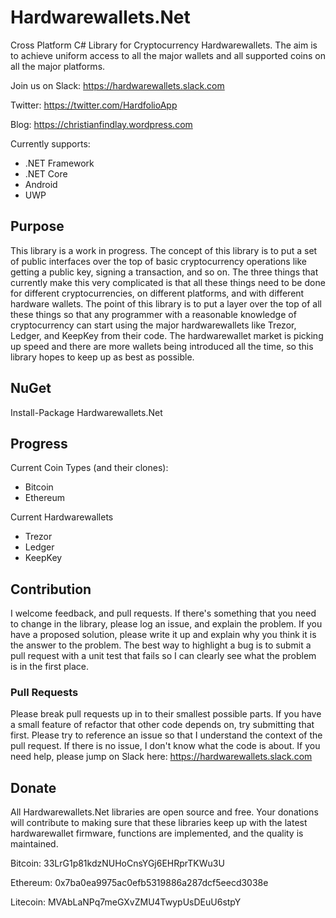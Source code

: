 # Hardwarewallets.Net
Cross Platform C# Library for Cryptocurrency Hardwarewallets. The aim is to achieve uniform access to all the major wallets and all supported coins on all the major platforms.

Join us on Slack:
https://hardwarewallets.slack.com

Twitter:
https://twitter.com/HardfolioApp

Blog:
https://christianfindlay.wordpress.com

Currently supports:
* .NET Framework
* .NET Core
* Android
* UWP 

## Purpose
This library is a work in progress. The concept of this library is to put a set of public interfaces over the top of basic cryptocurrency operations like getting a public key, signing a transaction, and so on. The three things that currently make this very complicated is that all these things need to be done for different cryptocurrencies, on different platforms, and with different hardware wallets. The point of this library is to put a layer over the top of all these things so that any programmer with a reasonable knowledge of cryptocurrency can start using the major hardwarewallets like Trezor, Ledger, and KeepKey from their code. The hardwarewallet market is picking up speed and there are more wallets being introduced all the time, so this library hopes to keep up as best as possible.

## NuGet

Install-Package Hardwarewallets.Net

## Progress
Current Coin Types (and their clones):

- Bitcoin
- Ethereum

Current Hardwarewallets

- Trezor
- Ledger
- KeepKey

## Contribution

I welcome feedback, and pull requests. If there's something that you need to change in the library, please log an issue, and explain the problem. If you have a proposed solution, please write it up and explain why you think it is the answer to the problem. The best way to highlight a bug is to submit a pull request with a unit test that fails so I can clearly see what the problem is in the first place.

### Pull Requests

Please break pull requests up in to their smallest possible parts. If you have a small feature of refactor that other code depends on, try submitting that first. Please try to reference an issue so that I understand the context of the pull request. If there is no issue, I don't know what the code is about. If you need help, please jump on Slack here: https://hardwarewallets.slack.com

## Donate

All Hardwarewallets.Net libraries are open source and free. Your donations will contribute to making sure that these libraries keep up with the latest hardwarewallet firmware, functions are implemented, and the quality is maintained.

Bitcoin: 33LrG1p81kdzNUHoCnsYGj6EHRprTKWu3U

Ethereum: 0x7ba0ea9975ac0efb5319886a287dcf5eecd3038e

Litecoin: MVAbLaNPq7meGXvZMU4TwypUsDEuU6stpY
